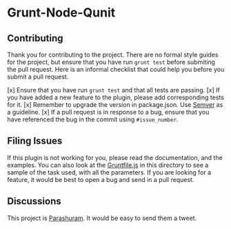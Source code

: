 # Grunt-Node-Qunit

## Contributing
Thank you for contributing to the project. There are no formal style guides for the project, but ensure that you have run `grunt test` before submiting the pull request. Here is an informal checklist that could help you before you submit a pull request.

[x] Ensure that you have run `grunt test` and that all tests are passing.
[x] If you have added a new feature to the plugin, please add corresponding tests for it. 
[x] Remember to upgrade the version in package.json. Use [Semver](http://semver.org/) as a guideline.
[x] If a pull request is in response to a bug, ensure that you have referenced the bug in the commit using `#issue_number`. 


## Filing Issues
If this plugin is not working for you, please read the documentation, and the examples. You can also look at the [Gruntfile.js](https://github.com/axemclion/grunt-node-qunit/blob/master/Gruntfile.js) in this directory to see a sample of the task used, with all the parameters. 
If you are looking for a feature, it would be best to open a bug and send in a pull request. 

## Discussions
This project is [Parashuram](http://github.com/axemcion). It would be easy to send them a tweet. 